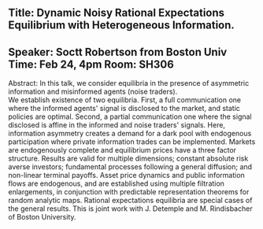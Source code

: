 
Title: Dynamic Noisy Rational Expectations Equilibrium with Heterogeneous Information.
---
Speaker: Soctt Robertson from Boston Univ
Time:  Feb 24, 4pm
Room: SH306
---
Abstract: 
In this talk, we consider equilibria in the presence of asymmetric information and misinformed agents (noise traders).  
We establish existence of two equilibria. First, a full communication one where the informed agents' signal is disclosed 
to the market, and static policies are optimal. Second, a partial communication one where the signal disclosed is affine 
in the informed and noise traders' signals. Here, information asymmetry creates a demand for a dark pool with endogenous 
participation where private information trades can be implemented. Markets are endogenously complete and equilibrium prices 
have a three factor structure. Results are valid for multiple dimensions; constant absolute risk averse investors; 
fundamental processes following a general diffusion; and non-linear terminal payoffs. Asset price dynamics and public 
information flows are endogenous, and are established using multiple filtration enlargements, in conjunction with 
predictable representation theorems for random analytic maps. Rational expectations equilibria are special cases of 
the general results. This is joint work with J. Detemple and M. Rindisbacher of Boston University.
